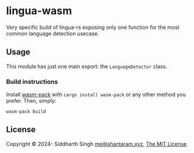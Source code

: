 # lingua-wasm

Very specific build of lingua-rs exposing only one function for the most common
language detection usecase.

## Usage

This module has just one main export: the `LanguageDetector` class.

### Build instructions

Install [wasm-pack](https://github.com/rustwasm/wasm-pack) with
`cargo install wasm-pack` or any other method you prefer. Then, simply:

```
wasm-pack build
```

## License

Copyright &copy; 2024- Siddharth Singh <me@shantaram.xyz>,
[The MIT License](./LICENSE.md).
